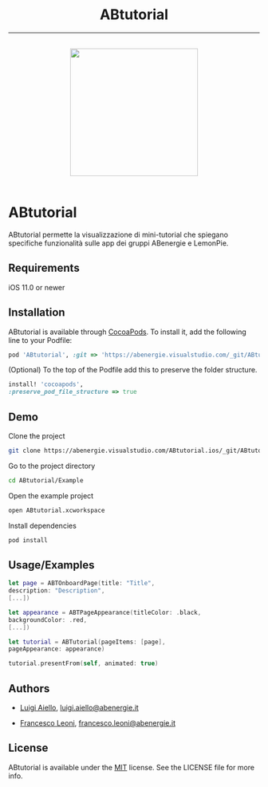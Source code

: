 <h1 align="center">ABtutorial</h1>

<hr/>
<br/>

<div align="center">
<img width="256" height="256" src="https://abenergie.visualstudio.com/2cd1c72b-5531-41dc-8dcb-437d29801dcc/_apis/git/repositories/2a41da94-647a-4081-a5d5-d5871a66a14b/items?path=%2FABtutorial_logo.png&versionDescriptor%5BversionOptions%5D=0&versionDescriptor%5BversionType%5D=0&versionDescriptor%5Bversion%5D=master&resolveLfs=true&%24format=octetStream&api-version=5.0">
</div>

<br/>


# ABtutorial

ABtutorial permette la visualizzazione di mini-tutorial che spiegano specifiche funzionalità sulle app dei gruppi ABenergie e LemonPie.

## Requirements

iOS 11.0 or newer

## Installation 

ABtutorial is available through [CocoaPods](https://cocoapods.org). 
To install it, add the following line to your Podfile:

```ruby
pod 'ABtutorial', :git => 'https://abenergie.visualstudio.com/_git/ABtutorial.ios'
```

(Optional) To the top of the Podfile add this to preserve the folder structure.
```ruby
install! 'cocoapods',
:preserve_pod_file_structure => true
```

## Demo

Clone the project

```bash
git clone https://abenergie.visualstudio.com/ABtutorial.ios/_git/ABtutorial.ios
```

Go to the project directory

```bash
cd ABtutorial/Example
```

Open the example project

```bash
open ABtutorial.xcworkspace
```

Install dependencies

```bash
pod install
```

## Usage/Examples

```swift
let page = ABTOnboardPage(title: "Title",
description: "Description",
[...])

let appearance = ABTPageAppearance(titleColor: .black,
backgroundColor: .red,
[...])

let tutorial = ABTutorial(pageItems: [page],
pageAppearance: appearance)

tutorial.presentFrom(self, animated: true)
```

## Authors

- [Luigi Aiello](https://github.com/mo3bius), luigi.aiello@abenergie.it

- [Francesco Leoni](https://github.com/fraleo2406), francesco.leoni@abenergie.it

## License

ABtutorial is available under the [MIT](https://choosealicense.com/licenses/mit/) license. See the LICENSE file for more info.


